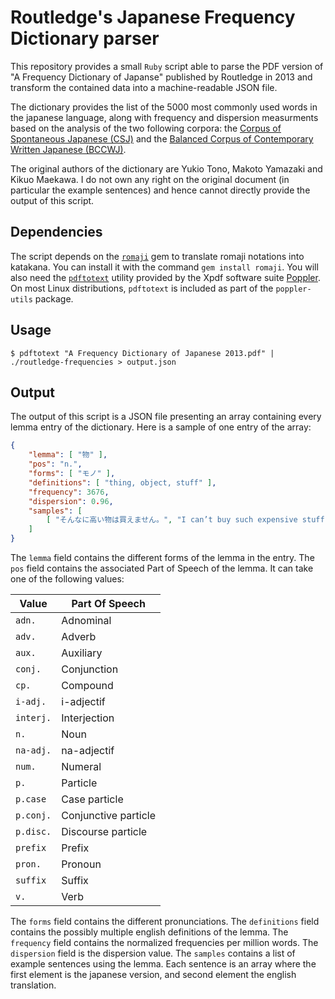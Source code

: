 # Routledge's Japanese Frequency Dictionary parser

This repository provides a small `Ruby` script able to parse the PDF version
of "A Frequency Dictionary of Japanse" published by Routledge in 2013 and
transform the contained data into a machine-readable JSON file.

The dictionary provides the list of the 5000 most commonly used words in the 
japanese language, along with frequency and dispersion measurments based on the
analysis of the two following corpora:
the [Corpus of Spontaneous Japanese (CSJ)](https://pj.ninjal.ac.jp/corpus_center/csj/en/) and
the [Balanced Corpus of Contemporary Written Japanese (BCCWJ)](https://pj.ninjal.ac.jp/corpus_center/bccwj/en/).

The original authors of the dictionary are Yukio Tono, Makoto Yamazaki and
Kikuo Maekawa. I do not own any right on the original document (in particular
the example sentences) and hence cannot directly provide the output of this
script.

## Dependencies

The script depends on the [`romaji`](https://github.com/makimoto/romaji) gem to
translate romaji notations into katakana.
You can install it with the command `gem install romaji`.
You will also need the [`pdftotext`](http://www.xpdfreader.com/) utility
provided by the Xpdf software suite [Poppler](https://poppler.freedesktop.org/).
On most Linux distributions, `pdftotext` is included as part of the `poppler-utils` package.

## Usage

```
$ pdftotext "A Frequency Dictionary of Japanese 2013.pdf" | ./routledge-frequencies > output.json
```

## Output

The output of this script is a JSON file presenting an array containing every
lemma entry of the dictionary. Here is a sample of one entry of the array:

```json
{
	"lemma": [ "物" ],
	"pos": "n.",
	"forms": [ "モノ" ],
	"definitions": [ "thing, object, stuff" ],
	"frequency": 3676,
	"dispersion": 0.96,
	"samples": [
		[ "そんなに高い物は買えません。", "I can’t buy such expensive stuff." ],
	]
}
```

The `lemma` field contains the different forms of the lemma in the entry.
The `pos` field contains the associated Part of Speech of the lemma.
It can take one of the following values:

| Value     | Part Of Speech       |
|-----------|----------------------|
| `adn.`    | Adnominal            |
| `adv.`    | Adverb               |
| `aux.`    | Auxiliary            |
| `conj.`   | Conjunction          |
| `cp.`     | Compound             |
| `i-adj.`  | i-adjectif           |
| `interj.` | Interjection         |
| `n.`      | Noun                 |
| `na-adj.` | na-adjectif          |
| `num.`    | Numeral              |
| `p.`      | Particle             |
| `p.case`  | Case particle        |
| `p.conj.` | Conjunctive particle |
| `p.disc.` | Discourse particle   |
| `prefix`  | Prefix               |
| `pron.`   | Pronoun              |
| `suffix`  | Suffix               |
| `v.`      | Verb                 |

The `forms` field contains the different pronunciations.
The `definitions` field contains the possibly multiple english definitions of the lemma.
The `frequency` field contains the normalized frequencies per million words.
The `dispersion` field is the dispersion value.
The `samples` contains a list of example sentences using the lemma.
Each sentence is an array where the first element is the japanese version,
and second element the english translation.
